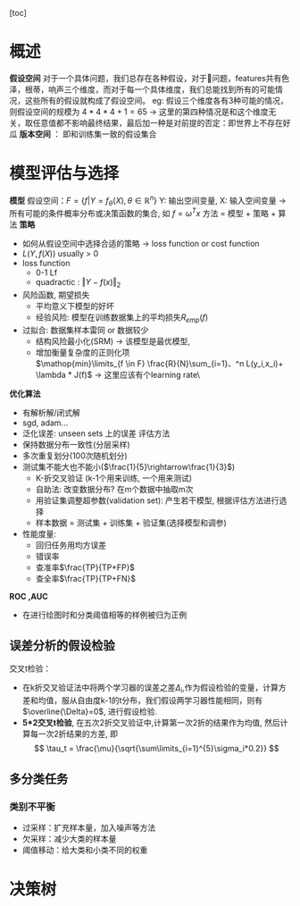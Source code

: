 [toc]

# 概述

**假设空间**
对于一个具体问题，我们总存在各种假设，对于🍉问题，features共有色泽，根蒂，响声三个维度，而对于每一个具体维度，我们总能找到所有的可能情况，这些所有的假设就构成了假设空间。
eg: 假设三个维度各有3种可能的情况，则假设空间的规模为
	$4*4*4+1=65$ $\rightarrow$ 这里的第四种情况是和这个维度无关，取任意值都不影响最终结果，最后加一种是对前提的否定：即世界上不存在好瓜
**版本空间** ： 即和训练集一致的假设集合

# 模型评估与选择
**模型**
假设空间：$F =\{f|Y=f_\theta(X),\theta \in  \mathbb{R}^n\}$ Y: 输出空间变量, X: 输入空间变量 $\rightarrow$ 所有可能的条件概率分布或决策函数的集合, 如 $f = \omega^Tx$
方法 = 模型 + 策略 + 算法
**策略**
- 如何从假设空间中选择合适的策略 $\rightarrow$ loss function or cost function
- $L(Y,f(X))$ usually > 0 
- loss function
	- 0-1 Lf  
	- quadractic : $\Vert Y-f(x)\Vert_2$
- 风险函数, 期望损失
	- 平均意义下模型的好坏
	- 经验风险: 模型在训练数据集上的平均损失$R_{emp}(f)$
- 过拟合: 数据集样本雷同 or 数据较少
	- 结构风险最小化(SRM) $\rightarrow$ 该模型是最优模型, 
	- 增加衡量复杂度的正则化项 	
		$\mathop{min}\limits_{f \in F} \frac{R}{N}\sum_{i=1}、^n L(y_i,x_i)+ \lambda * J(f)$			$\rightarrow$ 这里应该有个learning rate\
		
**优化算法**
- 有解析解/闭式解
- sgd, adam...
- 泛化误差: unseen sets 上的误差
评估方法
- 保持数据分布一致性(分层采样)
- 多次重复划分(100次随机划分)
- 测试集不能大也不能小($\frac{1}{5}\rightarrow\frac{1}{3}$)
	- K-折交叉验证 (k-1个用来训练, 一个用来测试)
	- 自助法: 改变数据分布?  在m个数据中抽取m次
	- 用验证集调整超参数(validation set): 产生若干模型, 根据评估方法进行选择
	- 样本数据 = 测试集 + 训练集 + 验证集(选择模型和调参)
- 性能度量:
	- 回归任务用均方误差
	- 错误率
	- 查准率$\frac{TP}{TP+FP}$
	- 查全率$\frac{TP}{TP+FN}$


**ROC ,AUC**
- 在进行绘图时和分类阈值相等的样例被归为正例
## **误差分析的假设检验**
交叉t检验：
- 在k折交叉验证法中将两个学习器的误差之差$\Delta_i$,作为假设检验的变量，计算方差和均值，服从自由度k-1的t分布，我们假设两学习器性能相同，则有$\overline{\Delta}=0$, 进行假设检验. 
- **5*2交叉t检验**, 在五次2折交叉验证中,计算第一次2折的结果作为均值, 然后计算每一次2折结果的方差, 即
$$
\tau_t = \frac{\mu}{\sqrt{\sum\limits_{i=1}^{5}\sigma_i*0.2}}
$$

## 多分类任务

### 类别不平衡
- 过采样：扩充样本量，加入噪声等方法
- 欠采样：减少大类的样本量
- 阈值移动：给大类和小类不同的权重

# 决策树


<!--stackedit_data:
eyJoaXN0b3J5IjpbMzk5MTA3Njk2LDIwNTg3Nzg4OTMsNDA3Nz
Q2NzcxLC0yMDYxMjY3MDYwLC02OTk0MTE0OTMsLTE5MzA4NDEz
MTUsLTIwODY2NDQ1MjgsMTE4Njc1MTAwOSwtNTgyNzE3MDAzLD
YyMzE1MzUwNCwtNjA3MTIwMzE5LC03ODAzNjIxOSwtMTE1NTc1
NDYxMSwtMTI4MzYzNDg2N119
-->